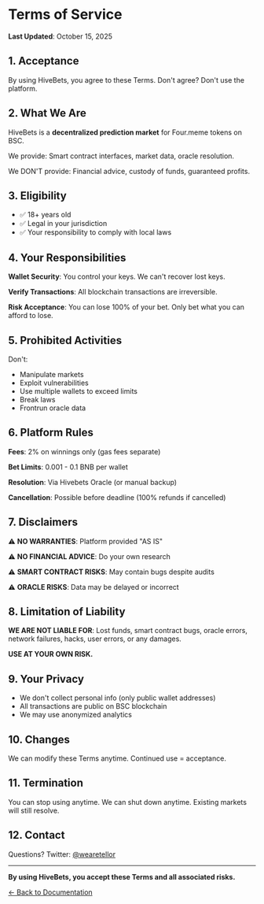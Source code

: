 # Terms of Service

**Last Updated**: October 15, 2025

## 1. Acceptance

By using HiveBets, you agree to these Terms. Don't agree? Don't use the platform.

## 2. What We Are

HiveBets is a **decentralized prediction market** for Four.meme tokens on BSC.

We provide: Smart contract interfaces, market data, oracle resolution.

We DON'T provide: Financial advice, custody of funds, guaranteed profits.

## 3. Eligibility

- ✅ 18+ years old
- ✅ Legal in your jurisdiction
- ✅ Your responsibility to comply with local laws

## 4. Your Responsibilities

**Wallet Security**: You control your keys. We can't recover lost keys.

**Verify Transactions**: All blockchain transactions are irreversible.

**Risk Acceptance**: You can lose 100% of your bet. Only bet what you can afford to lose.

## 5. Prohibited Activities

Don't:
- Manipulate markets
- Exploit vulnerabilities  
- Use multiple wallets to exceed limits
- Break laws
- Frontrun oracle data

## 6. Platform Rules

**Fees**: 2% on winnings only (gas fees separate)

**Bet Limits**: 0.001 - 0.1 BNB per wallet

**Resolution**: Via Hivebets Oracle (or manual backup)

**Cancellation**: Possible before deadline (100% refunds if cancelled)

## 7. Disclaimers

⚠️ **NO WARRANTIES**: Platform provided "AS IS"

⚠️ **NO FINANCIAL ADVICE**: Do your own research

⚠️ **SMART CONTRACT RISKS**: May contain bugs despite audits

⚠️ **ORACLE RISKS**: Data may be delayed or incorrect

## 8. Limitation of Liability

**WE ARE NOT LIABLE FOR**: Lost funds, smart contract bugs, oracle errors, network failures, hacks, user errors, or any damages.

**USE AT YOUR OWN RISK.**

## 9. Your Privacy

- We don't collect personal info (only public wallet addresses)
- All transactions are public on BSC blockchain
- We may use anonymized analytics

## 10. Changes

We can modify these Terms anytime. Continued use = acceptance.

## 11. Termination

You can stop using anytime. We can shut down anytime. Existing markets will still resolve.

## 12. Contact

Questions? Twitter: [@wearetellor](https://twitter.com/wearetellor)

---

**By using HiveBets, you accept these Terms and all associated risks.**

[← Back to Documentation](../README.md)

